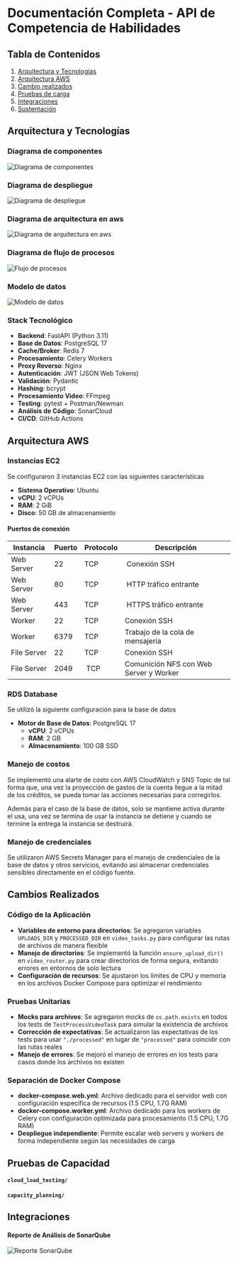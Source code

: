 # Documentación Completa - API de Competencia de Habilidades

## Tabla de Contenidos
1. [Arquitectura y Tecnologías](#arquitectura-y-tecnologías)
2. [Arquitectura AWS](#Arquitectura-AWS)
3. [Cambio realizados](#Cambios-Realizados)
3. [Pruebas de carga](#Pruebas-de-Capacidad)
4. [Integraciones](#integraciones)
5. [Sustentación](#sustentación)


## Arquitectura y Tecnologías

### Diagrama de componentes
![Diagrama de componentes](../images/DiagramaComponentes.png)

### Diagrama de despliegue
![Diagrama de despliegue](../images/Despliegue_entrega2.png)

### Diagrama de arquitectura en aws
![Diagrama de arquitectura en aws](../images/AwsEntrega2.png)

### Diagrama de flujo de procesos
![Flujo de procesos](../images/diagrama_flujo_procesos.png)

### Modelo de datos
![Modelo de datos](../images/entidad-relacion.png)


### Stack Tecnológico
- **Backend**: FastAPI (Python 3.11)
- **Base de Datos**: PostgreSQL 17
- **Cache/Broker**: Redis 7
- **Procesamiento**: Celery Workers
- **Proxy Reverso**: Nginx
- **Autenticación**: JWT (JSON Web Tokens)
- **Validación**: Pydantic
- **Hashing**: bcrypt
- **Procesamiento Video**: FFmpeg
- **Testing**: pytest + Postman/Newman
- **Análisis de Código**: SonarCloud
- **CI/CD**: GitHub Actions


## Arquitectura AWS

### Instancias EC2
Se configuraron 3 instancias EC2 con las siguientes características
- **Sistema Operativo**: Ubuntu
- **vCPU**: 2 vCPUs
- **RAM**: 2 GiB
- **Disco**: 50 GB de almacenamiento

#### Puertos de conexión
| Instancia | Puerto | Protocolo | Descripción |
|--|--|--|--|
|  Web Server | 22  | TCP | Conexión SSH |
|  Web Server | 80  | TCP | HTTP tráfico entrante |
|  Web Server | 443 | TCP | HTTPS tráfico entrante |    
| Worker | 22 | TCP | Conexión SSH |
| Worker | 6379 | TCP | Trabajo de la cola de mensajería |
| File Server | 22 | TCP | Conexión SSH |
| File Server | 2049 | TCP | Comunición NFS con Web Server y Worker |

### RDS Database
Se utilizó la siguiente configuración para la base de datos
 - **Motor de Base de Datos**: PostgreSQL 17
    - **vCPU**: 2 vCPUs
    - **RAM**: 2 GB
    - **Almacenamiento**: 100 GB SSD

### Manejo de costos
Se implementó una alarte de costo con AWS CloudWatch y SNS Topic de tal forma que, una vez la proyección de gastos de la cuenta llegue a la mitad de los créditos, se pueda tomar las acciones necesarias para corregirlos. 

Además para el caso de la base de datos, solo se mantiene activa durante el usa, una vez se termina de usar la instancia se detiene y cuando se termine la entrega la instancia se destruirá.

### Manejo de credenciales
Se utilizaron AWS Secrets Manager para el manejo de credenciales de la base de datos y otros servicios, evitando así almacenar credenciales sensibles directamente en el código fuente.

## Cambios Realizados

### Código de la Aplicación
- **Variables de entorno para directorios**: Se agregaron variables `UPLOADS_DIR` y `PROCESSED_DIR` en `video_tasks.py` para configurar las rutas de archivos de manera flexible
- **Manejo de directorios**: Se implementó la función `ensure_upload_dir()` en `video_router.py` para crear directorios de forma segura, evitando errores en entornos de solo lectura
- **Configuración de recursos**: Se ajustaron los límites de CPU y memoria en los archivos Docker Compose para optimizar el rendimiento

### Pruebas Unitarias
- **Mocks para archivos**: Se agregaron mocks de `os.path.exists` en todos los tests de `TestProcessVideoTask` para simular la existencia de archivos
- **Corrección de expectativas**: Se actualizaron las expectativas de los tests para usar `"./processed"` en lugar de `"processed"` para coincidir con las rutas reales
- **Manejo de errores**: Se mejoró el manejo de errores en los tests para casos donde los archivos no existen

### Separación de Docker Compose
- **docker-compose.web.yml**: Archivo dedicado para el servidor web con configuración específica de recursos (1.5 CPU, 1.7G RAM)
- **docker-compose.worker.yml**: Archivo dedicado para los workers de Celery con configuración optimizada para procesamiento (1.5 CPU, 1.7G RAM)
- **Despliegue independiente**: Permite escalar web servers y workers de forma independiente según las necesidades de carga


## Pruebas de Capacidad

#### `cloud_load_testing/`


#### `capacity_planning/`




## Integraciones

#### Reporte de Análisis de SonarQube
![Reporte SonarQube](../images/Sonar_entrega_2.png)

